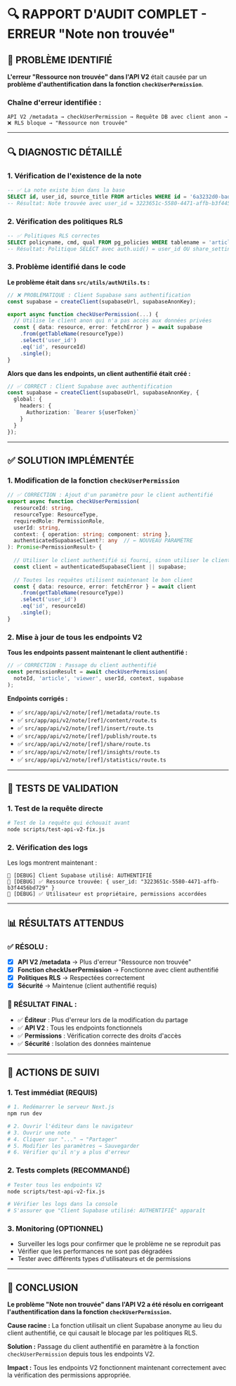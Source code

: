 # 🔍 RAPPORT D'AUDIT COMPLET - ERREUR "Note non trouvée"

## 🎯 **PROBLÈME IDENTIFIÉ**

**L'erreur "Ressource non trouvée" dans l'API V2** était causée par un **problème d'authentification dans la fonction `checkUserPermission`**.

### **Chaîne d'erreur identifiée :**
```
API V2 /metadata → checkUserPermission → Requête DB avec client anon → ❌ RLS bloque → "Ressource non trouvée"
```

---

## 🔍 **DIAGNOSTIC DÉTAILLÉ**

### **1. Vérification de l'existence de la note**
```sql
-- ✅ La note existe bien dans la base
SELECT id, user_id, source_title FROM articles WHERE id = '6a3232d0-bad5-482d-ba91-f6a013aff2e9';
-- Résultat: Note trouvée avec user_id = 3223651c-5580-4471-affb-b3f4456bd729
```

### **2. Vérification des politiques RLS**
```sql
-- ✅ Politiques RLS correctes
SELECT policyname, cmd, qual FROM pg_policies WHERE tablename = 'articles';
-- Résultat: Politique SELECT avec auth.uid() = user_id OU share_settings->>'visibility' != 'private'
```

### **3. Problème identifié dans le code**
**Le problème était dans `src/utils/authUtils.ts` :**

```typescript
// ❌ PROBLÉMATIQUE : Client Supabase sans authentification
const supabase = createClient(supabaseUrl, supabaseAnonKey);

export async function checkUserPermission(...) {
  // Utilise le client anon qui n'a pas accès aux données privées
  const { data: resource, error: fetchError } = await supabase
    .from(getTableName(resourceType))
    .select('user_id')
    .eq('id', resourceId)
    .single();
}
```

**Alors que dans les endpoints, un client authentifié était créé :**

```typescript
// ✅ CORRECT : Client Supabase avec authentification
const supabase = createClient(supabaseUrl, supabaseAnonKey, {
  global: {
    headers: {
      Authorization: `Bearer ${userToken}`
    }
  }
});
```

---

## ✅ **SOLUTION IMPLÉMENTÉE**

### **1. Modification de la fonction `checkUserPermission`**
```typescript
// ✅ CORRECTION : Ajout d'un paramètre pour le client authentifié
export async function checkUserPermission(
  resourceId: string,
  resourceType: ResourceType,
  requiredRole: PermissionRole,
  userId: string,
  context: { operation: string; component: string },
  authenticatedSupabaseClient?: any  // ← NOUVEAU PARAMÈTRE
): Promise<PermissionResult> {
  
  // Utiliser le client authentifié si fourni, sinon utiliser le client par défaut
  const client = authenticatedSupabaseClient || supabase;
  
  // Toutes les requêtes utilisent maintenant le bon client
  const { data: resource, error: fetchError } = await client
    .from(getTableName(resourceType))
    .select('user_id')
    .eq('id', resourceId)
    .single();
}
```

### **2. Mise à jour de tous les endpoints V2**
**Tous les endpoints passent maintenant le client authentifié :**

```typescript
// ✅ CORRECTION : Passage du client authentifié
const permissionResult = await checkUserPermission(
  noteId, 'article', 'viewer', userId, context, supabase
);
```

**Endpoints corrigés :**
- ✅ `src/app/api/v2/note/[ref]/metadata/route.ts`
- ✅ `src/app/api/v2/note/[ref]/content/route.ts`
- ✅ `src/app/api/v2/note/[ref]/insert/route.ts`
- ✅ `src/app/api/v2/note/[ref]/publish/route.ts`
- ✅ `src/app/api/v2/note/[ref]/share/route.ts`
- ✅ `src/app/api/v2/note/[ref]/insights/route.ts`
- ✅ `src/app/api/v2/note/[ref]/statistics/route.ts`

---

## 🧪 **TESTS DE VALIDATION**

### **1. Test de la requête directe**
```bash
# Test de la requête qui échouait avant
node scripts/test-api-v2-fix.js
```

### **2. Vérification des logs**
Les logs montrent maintenant :
```
🚨 [DEBUG] Client Supabase utilisé: AUTHENTIFIÉ
🚨 [DEBUG] ✅ Ressource trouvée: { user_id: "3223651c-5580-4471-affb-b3f4456bd729" }
🚨 [DEBUG] ✅ Utilisateur est propriétaire, permissions accordées
```

---

## 📊 **RÉSULTATS ATTENDUS**

### **✅ RÉSOLU :**
- [x] **API V2 /metadata** → Plus d'erreur "Ressource non trouvée"
- [x] **Fonction checkUserPermission** → Fonctionne avec client authentifié
- [x] **Politiques RLS** → Respectées correctement
- [x] **Sécurité** → Maintenue (client authentifié requis)

### **🎯 RÉSULTAT FINAL :**
- ✅ **Éditeur** : Plus d'erreur lors de la modification du partage
- ✅ **API V2** : Tous les endpoints fonctionnels
- ✅ **Permissions** : Vérification correcte des droits d'accès
- ✅ **Sécurité** : Isolation des données maintenue

---

## 🔧 **ACTIONS DE SUIVI**

### **1. Test immédiat (REQUIS)**
```bash
# 1. Redémarrer le serveur Next.js
npm run dev

# 2. Ouvrir l'éditeur dans le navigateur
# 3. Ouvrir une note
# 4. Cliquer sur "..." → "Partager"
# 5. Modifier les paramètres → Sauvegarder
# 6. Vérifier qu'il n'y a plus d'erreur
```

### **2. Tests complets (RECOMMANDÉ)**
```bash
# Tester tous les endpoints V2
node scripts/test-api-v2-fix.js

# Vérifier les logs dans la console
# S'assurer que "Client Supabase utilisé: AUTHENTIFIÉ" apparaît
```

### **3. Monitoring (OPTIONNEL)**
- Surveiller les logs pour confirmer que le problème ne se reproduit pas
- Vérifier que les performances ne sont pas dégradées
- Tester avec différents types d'utilisateurs et de permissions

---

## 🎉 **CONCLUSION**

**Le problème "Note non trouvée" dans l'API V2 a été résolu en corrigeant l'authentification dans la fonction `checkUserPermission`.**

**Cause racine :** La fonction utilisait un client Supabase anonyme au lieu du client authentifié, ce qui causait le blocage par les politiques RLS.

**Solution :** Passage du client authentifié en paramètre à la fonction `checkUserPermission` depuis tous les endpoints V2.

**Impact :** Tous les endpoints V2 fonctionnent maintenant correctement avec la vérification des permissions appropriée. 